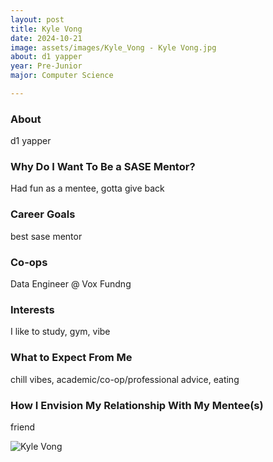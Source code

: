 ```yaml
---
layout: post
title: Kyle Vong 
date: 2024-10-21
image: assets/images/Kyle_Vong - Kyle Vong.jpg
about: d1 yapper
year: Pre-Junior
major: Computer Science

---
```


### About

d1 yapper

### Why Do I Want To Be a SASE Mentor?

Had fun as a mentee, gotta give back

### Career Goals

best sase mentor 

### Co-ops

Data Engineer @ Vox Fundng

### Interests

I like to study, gym, vibe

### What to Expect From Me

chill vibes, academic/co-op/professional advice, eating

### How I Envision My Relationship With My Mentee(s) 

friend

<div class="text-center my-5">
    <img src="https://sase-drexel.github.io/mentorship-2024/assets/images/Kyle_Vong - Kyle Vong.jpg" alt="Kyle Vong" class="rounded post-img" />
</div>
